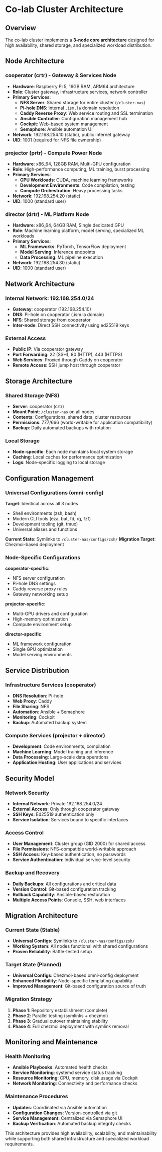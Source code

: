 # Co-lab Cluster Architecture

## Overview

The co-lab cluster implements a **3-node core architecture** designed for high availability, shared storage, and specialized workload distribution.

## Node Architecture

### cooperator (crtr) - Gateway & Services Node
- **Hardware**: Raspberry Pi 5, 16GB RAM, ARM64 architecture
- **Role**: Cluster gateway, infrastructure services, network controller
- **Primary Services**:
  - **NFS Server**: Shared storage for entire cluster (`/cluster-nas`)
  - **Pi-hole DNS**: Internal `.ism.la` domain resolution
  - **Caddy Reverse Proxy**: Web service routing and SSL termination
  - **Ansible Controller**: Configuration management hub
  - **Cockpit**: Web-based system management
  - **Semaphore**: Ansible automation UI
- **Network**: 192.168.254.10 (static), public internet gateway
- **UID**: 1001 (required for NFS file ownership)

### projector (prtr) - Compute Power Node
- **Hardware**: x86_64, 128GB RAM, Multi-GPU configuration
- **Role**: High-performance computing, ML training, burst processing
- **Primary Services**:
  - **GPU Workloads**: CUDA, machine learning frameworks
  - **Development Environments**: Code compilation, testing
  - **Compute Orchestration**: Heavy processing tasks
- **Network**: 192.168.254.20 (static)
- **UID**: 1000 (standard user)

### director (drtr) - ML Platform Node
- **Hardware**: x86_64, 64GB RAM, Single dedicated GPU
- **Role**: Machine learning platform, model serving, specialized ML workloads
- **Primary Services**:
  - **ML Frameworks**: PyTorch, TensorFlow deployment
  - **Model Serving**: Inference endpoints
  - **Data Processing**: ML pipeline execution
- **Network**: 192.168.254.30 (static)
- **UID**: 1000 (standard user)

## Network Architecture

### Internal Network: 192.168.254.0/24
- **Gateway**: cooperator (192.168.254.10)
- **DNS**: Pi-hole on cooperator (.ism.la domain)
- **NFS**: Shared storage from cooperator
- **Inter-node**: Direct SSH connectivity using ed25519 keys

### External Access
- **Public IP**: Via cooperator gateway
- **Port Forwarding**: 22 (SSH), 80 (HTTP), 443 (HTTPS)
- **Web Services**: Proxied through Caddy on cooperator
- **Remote Access**: SSH jump host through cooperator

## Storage Architecture

### Shared Storage (NFS)
- **Server**: cooperator (crtr)
- **Mount Point**: `/cluster-nas` on all nodes
- **Contents**: Configurations, shared data, cluster resources
- **Permissions**: 777/666 (world-writable for application compatibility)
- **Backup**: Daily automated backups with rotation

### Local Storage
- **Node-specific**: Each node maintains local system storage
- **Caching**: Local caches for performance optimization
- **Logs**: Node-specific logging to local storage

## Configuration Management

### Universal Configurations (omni-config)
**Target**: Identical across all 3 nodes
- Shell environments (zsh, bash)
- Modern CLI tools (eza, bat, fd, rg, fzf)
- Development tooling (git, tmux)
- Universal aliases and functions

**Current State**: Symlinks to `/cluster-nas/configs/zsh/`
**Migration Target**: Chezmoi-based deployment

### Node-Specific Configurations
**cooperator-specific**:
- NFS server configuration
- Pi-hole DNS settings
- Caddy reverse proxy rules
- Gateway networking setup

**projector-specific**:
- Multi-GPU drivers and configuration
- High-memory optimization
- Compute environment setup

**director-specific**:
- ML framework configuration
- Single GPU optimization
- Model serving environments

## Service Distribution

### Infrastructure Services (cooperator)
- **DNS Resolution**: Pi-hole
- **Web Proxy**: Caddy
- **File Sharing**: NFS
- **Automation**: Ansible + Semaphore
- **Monitoring**: Cockpit
- **Backup**: Automated backup system

### Compute Services (projector + director)
- **Development**: Code environments, compilation
- **Machine Learning**: Model training and inference
- **Data Processing**: Large-scale data operations
- **Application Hosting**: User applications and services

## Security Model

### Network Security
- **Internal Network**: Private 192.168.254.0/24
- **External Access**: Only through cooperator gateway
- **SSH Keys**: Ed25519 authentication only
- **Service Isolation**: Services bound to specific interfaces

### Access Control
- **User Management**: Cluster group (GID 2000) for shared access
- **File Permissions**: NFS-compatible world-writable approach
- **SSH Access**: Key-based authentication, no passwords
- **Service Authentication**: Individual service-level security

### Backup and Recovery
- **Daily Backups**: All configurations and critical data
- **Version Control**: Git-based configuration tracking
- **Rollback Capability**: Ansible-based restoration
- **Multiple Access Points**: Console, SSH, web interfaces

## Migration Architecture

### Current State (Stable)
- **Universal Configs**: Symlinks to `/cluster-nas/configs/zsh/`
- **Working System**: All nodes functional with shared configurations
- **Proven Reliability**: Battle-tested setup

### Target State (Planned)
- **Universal Configs**: Chezmoi-based omni-config deployment
- **Enhanced Flexibility**: Node-specific templating capability
- **Improved Management**: Git-based configuration source of truth

### Migration Strategy
1. **Phase 1**: Repository establishment (complete)
2. **Phase 2**: Parallel testing (symlinks + chezmoi)
3. **Phase 3**: Gradual cutover maintaining stability
4. **Phase 4**: Full chezmoi deployment with symlink removal

## Monitoring and Maintenance

### Health Monitoring
- **Ansible Playbooks**: Automated health checks
- **Service Monitoring**: systemd service status tracking
- **Resource Monitoring**: CPU, memory, disk usage via Cockpit
- **Network Monitoring**: Connectivity and performance checks

### Maintenance Procedures
- **Updates**: Coordinated via Ansible automation
- **Configuration Changes**: Version-controlled via git
- **Service Management**: Centralized via Semaphore UI
- **Backup Verification**: Automated backup integrity checks

This architecture provides high availability, scalability, and maintainability while supporting both shared infrastructure and specialized workload requirements.